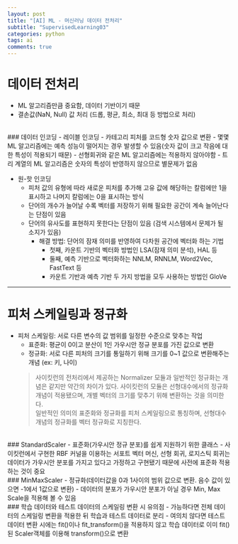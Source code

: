 ```yaml
---
layout: post
title: "[AI] ML - 머신러닝 데이터 전처리"
subtitle: "SupervisedLearning03"
categories: python
tags: ai
comments: true
---
```


# 데이터 전처리
- ML 알고리즘만큼 중요함, 데이터 기반이기 때문
- 결손값(NaN, Null) 값 처리 (드롭, 평균, 최소, 최대 등 방법으로 처리)
<br>
### 데이터 인코딩
- 레이블 인코딩
    - 카테고리 피처를 코드형 숫자 값으로 변환
    - 몇몇 ML 알고리즘에는 예측 성능이 떨어지는 경우 발생할 수 있음(숫자 값이 크고 작음에 대한 특성이 적용되기 때문)
    - 선형회귀와 같은 ML 알고리즘에는 적용하지 않아야함
    - 트리 계열의 ML 알고리즘은 숫자의 특성이 반영하지 않으므로 별문제가 없음

- 원-핫 인코딩
    - 피처 값의 유형에 따라 새로운 피처를 추가해 고유 값에 해당하는 칼럼에만 1을 표시하고 나머지 칼럼에는 0을 표시하는 방식
    - 단어의 개수가 늘어날 수록 벡터를 저장하기 위해 필요한 공간이 계속 늘어난다는 단점이 있음
    - 단어의 유사도를 표현하지 못한다는 단점이 있음 (검색 시스템에서 문제가 될 소지가 있음)
        - 해결 방법: 단어의 잠재 의미를 반영하여 다차원 공간에 벡터화 하는 기법
            - 첫째, 카운트 기반의 벡터화 방법인 LSA(잠재 의미 분석), HAL 등
            - 둘째, 예측 기반으로 벡터화하는 NNLM, RNNLM, Word2Vec, FastText 등
            - 카운트 기반과 예측 기반 두 가지 방법을 모두 사용하는 방법인 GloVe

* * *

# 피처 스케일링과 정규화
- 피처 스케일링: 서로 다른 변수의 값 범위를 일정한 수준으로 맞추는 작업
    - 표준화: 평균이 0이고 분산이 1인 가우시안 정규 분포를 가진 값으로 변환
    - 정규화: 서로 다른 피처의 크기를 통일하기 위해 크기를 0~1 값으로 변환해주는 개념 (ex: 키, 나이)
    > 사이킷런의 전처리에서 제공하는 Normalizer 모듈과 일반적인 정규화는 개념은 같지만 약간의 차이가 있다. 사이킷런의 모듈은 선형대수에서의 정규화 개념이 적용됐으며, 개별 벡터의 크기를 맞추기 위해 변환하는 것을 의미한다.<br>
    > 일반적인 의미의 표준화와 정규화를 피처 스케일링으로 통칭하며, 선형대수 개념의 정규화를 벡터 정규화로 지칭한다.
<br>
### StandardScaler
- 표준화(가우시안 정규 분포)를 쉽게 지원하기 위한 클래스
- 사이킷런에서 구현한 RBF 커널을 이용하는 서포트 벡터 머신, 선형 회귀, 로지스틱 회귀는 데이터가 가우시안 분포를 가지고 있다고 가정하고 구현됐기 때문에 사전에 표준화 적용하는 것이 중요
<br>
### MinMaxScaler
- 정규화(데이터값을 0과 1사이의 범위 값으로 변환. 음수 값이 있으면 -1에서 1값으로 변환)
- 데이터의 분포가 가우시안 분포가 아닐 경우 Min, Max Scale을 적용해 볼 수 있음
<br>
### 학습 데이터와 테스트 데이터의 스케일링 변환 시 유의점
- 가능하다면 전체 데이터의 스케일링 변환을 적용한 뒤 학습과 테스트 데이터로 분리
- 여의치 않다면 테스트 데이터 변환 시에는 fit()이나 fit_transform()을 적용하지 않고 학습 데이터로 이미 fit()된 Scaler객체를 이용해 transform()으로 변환